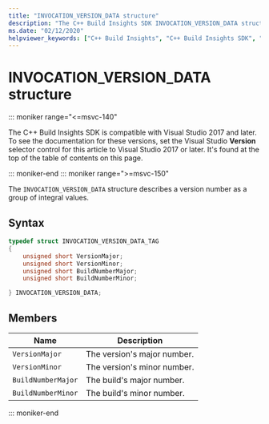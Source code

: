```yaml
---
title: "INVOCATION_VERSION_DATA structure"
description: "The C++ Build Insights SDK INVOCATION_VERSION_DATA structure reference."
ms.date: "02/12/2020"
helpviewer_keywords: ["C++ Build Insights", "C++ Build Insights SDK", "INVOCATION_VERSION_DATA", "throughput analysis", "build time analysis", "vcperf.exe"]
---
```

# INVOCATION_VERSION_DATA structure

::: moniker range="<=msvc-140"

The C++ Build Insights SDK is compatible with Visual Studio 2017 and later. To see the documentation for these versions, set the Visual Studio **Version** selector control for this article to Visual Studio 2017 or later. It's found at the top of the table of contents on this page.

::: moniker-end
::: moniker range=">=msvc-150"

The `INVOCATION_VERSION_DATA` structure describes a version number as a group of integral values.

## Syntax

```cpp
typedef struct INVOCATION_VERSION_DATA_TAG
{
    unsigned short VersionMajor;
    unsigned short VersionMinor;
    unsigned short BuildNumberMajor;
    unsigned short BuildNumberMinor;

} INVOCATION_VERSION_DATA;
```

## Members

| Name | Description |
|--|--|
| `VersionMajor` | The version's major number. |
| `VersionMinor` | The version's minor number. |
| `BuildNumberMajor` | The build's major number. |
| `BuildNumberMinor` | The build's minor number. |

::: moniker-end
